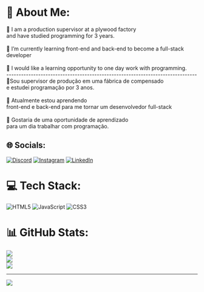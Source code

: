 # 💫 About Me:
🔭 I am a production supervisor at a plywood factory<br>and have studied programming for 3 years.<br><br>🌱 I’m currently learning front-end and back-end to become a full-stack developer<br><br>💬 I would like a learning opportunity to one day work with programming.<br>------------------------------------------------------------------------------<br>🔭Sou supervisor de produção em uma fábrica de compensado<br>e estudei programação por 3 anos.<br><br>🌱 Atualmente estou aprendendo<br>front-end e back-end para me tornar um desenvolvedor full-stack<br><br>💬 Gostaria de uma oportunidade de aprendizado<br>para um dia trabalhar com programação.


## 🌐 Socials:
[![Discord](https://img.shields.io/badge/Discord-%237289DA.svg?logo=discord&logoColor=white)](https://discord.gg/tioca01) [![Instagram](https://img.shields.io/badge/Instagram-%23E4405F.svg?logo=Instagram&logoColor=white)](https://instagram.com/tioca__) [![LinkedIn](https://img.shields.io/badge/LinkedIn-%230077B5.svg?logo=linkedin&logoColor=white)](https://www.linkedin.com/in/victor-tioca-44763b184/) 

# 💻 Tech Stack:
![HTML5](https://img.shields.io/badge/html5-%23E34F26.svg?style=for-the-badge&logo=html5&logoColor=white) ![JavaScript](https://img.shields.io/badge/javascript-%23323330.svg?style=for-the-badge&logo=javascript&logoColor=%23F7DF1E) ![CSS3](https://img.shields.io/badge/css3-%231572B6.svg?style=for-the-badge&logo=css3&logoColor=white)
# 📊 GitHub Stats:
![](https://github-readme-stats.vercel.app/api?username=TiocaDev&theme=monokai&hide_border=false&include_all_commits=false&count_private=false)<br/>
![](https://github-readme-streak-stats.herokuapp.com/?user=TiocaDev&theme=monokai&hide_border=false)<br/>
![](https://github-readme-stats.vercel.app/api/top-langs/?username=TiocaDev&theme=monokai&hide_border=false&include_all_commits=false&count_private=false&layout=compact)

---
[![](https://visitcount.itsvg.in/api?id=TiocaDev&icon=0&color=0)](https://visitcount.itsvg.in)

<!-- Proudly created with GPRM ( https://gprm.itsvg.in ) -->
